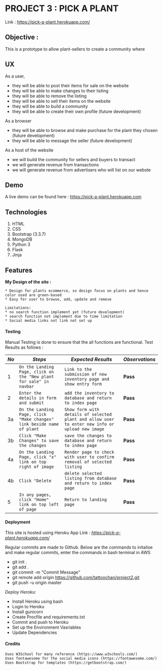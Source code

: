 # PROJECT 3 : PICK A PLANT
Link : https://pick-a-plant.herokuapp.com/

## Objective :   
This is a prototype to allow plant-sellers to create a community where

## UX
    
As a user, 
- they will be able to post their items for sale on the website
- they will be able to make changes to their listing
- they will be able to remove the listing
- they will be able to sell their items on the website 
- they will be able to build a community
- they will be able to create their own profile (future development)

As a browser 
- they will be able to browse and make purchase for the plant they chosen (future development)
- they will be able to message the seller (future development)

As a host of the website
- we will build the community for sellers and buyers to transact
- we will generate revenue from transactions
- we will generate revenue from advertisers who will list on our webste

## Demo

A live demo can be found here : https://pick-a-plant.herokuapp.com


## Technologies

1. HTML
2. CSS
3. Bootstrap (3.3.7)
4. MongoDB
5. Python 3
6. Flask
7. Jinja

## Features
				
**My Design of the site :**

    * Design for plants ecommerce, so design focus on plants and hence color used are green-based
    * Easy for user to browse, add, update and remove
    
    Limitations: 
    * no search function implement yet (future development)
    * search function not implement due to time limitation
    * Social media links not link not set up

#### Testing
Manual Testing is done to ensure that the all functions are functional.
Test Results as follows :

*No* | *Steps* | *Expected Results* | *Observations*
--- | --- | --- | ---
1 | `On the Landing Page, click on the "New plant for sale" in navbar`| `Link to the submission of new inventory page and show entry form`| **Pass** 
2 | `Enter the details in form and submit`|`add the inventory to database and return to index page` | **Pass** 
3a | `On the Landing Page, click "Make changes" link beside name of plant`|`Show form with details of selected plant and allow user to enter new info or upload new image` | **Pass** 
3b | `Click "Make Changes" to save the changes`|`save the changes to database and return to index page` | **Pass** 
4a | `On the Landing Page, click "x" link on top right of image`|`Render page to check with user to confirm removal of selected listing` | **Pass** 
4b | `Click "Delete`|`delete selected listing from database and return to index page` | **Pass** 
5 | `In any pages, click "Home" link on top left of page`|`Return to landing page` | **Pass** 

#### Deployment
This site is hosted using Heroku App Link : 
_https://pick-a-plant.herokuapp.com/_

Regular commits are made to Github. Below are the commands to initalise and make regular commits, enter the commands in bash terminal in AWS

- git init .
- git add .
- git commit -m "Commit Message"
- git remote add origin https://github.com/tattoochan/project2.git
- git push -u origin master

_Deploy Heroku:_

- Install Heroku using bash
- Login to Heroku
- Install gunicorn
- Create Procfile and requirements.txt
- Commit and push to Heroku 
- Set up the Environment Vasriables
- Update Dependencies


#### Credits
    Uses W3School for many reference (https://www.w3schools.com/)
    Uses fontawesome for the social media icons (https://fontawesome.com/)
    Uses Bootstrap for templates (https://getbootstrap.com/)

 